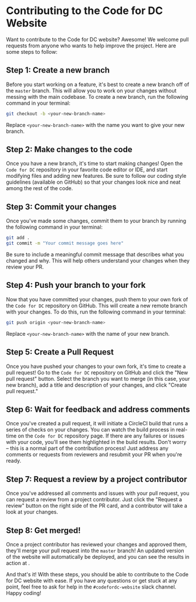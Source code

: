 # Contributing to the Code for DC Website

Want to contribute to the Code for DC website? Awesome! We welcome pull requests from anyone who wants to help improve the project. Here are some steps to follow:

## Step 1: Create a new branch

Before you start working on a feature, it's best to create a new branch off of the `master` branch. This will allow you to work on your changes without messing with the main codebase. To create a new branch, run the following command in your terminal:
```bash
git checkout -b <your-new-branch-name>
```
Replace `<your-new-branch-name>` with the name you want to give your new branch.

## Step 2: Make changes to the code

Once you have a new branch, it's time to start making changes! Open the `Code for DC` repository in your favorite code editor or IDE, and start modifying files and adding new features. Be sure to follow our coding style guidelines (available on GitHub) so that your changes look nice and neat among the rest of the code.

## Step 3: Commit your changes

Once you've made some changes, commit them to your branch by running the following command in your terminal:
```bash
git add .
git commit -m "Your commit message goes here"
```
Be sure to include a meaningful commit message that describes what you changed and why. This will help others understand your changes when they review your PR.

## Step 4: Push your branch to your fork

Now that you have committed your changes, push them to your own fork of the `Code for DC` repository on GitHub. This will create a new remote branch with your changes. To do this, run the following command in your terminal:
```bash
git push origin <your-new-branch-name>
```
Replace `<your-new-branch-name>` with the name of your new branch.

## Step 5: Create a Pull Request

Once you have pushed your changes to your own fork, it's time to create a pull request! Go to the `Code for DC` repository on GitHub and click the "New pull request" button. Select the branch you want to merge (in this case, your new branch), add a title and description of your changes, and click "Create pull request."

## Step 6: Wait for feedback and address comments

Once you've created a pull request, it will initiate a CircleCI build that runs a series of checks on your changes. You can watch the build process in real-time on the `Code for DC` repository page. If there are any failures or issues with your code, you'll see them highlighted in the build results. Don't worry – this is a normal part of the contribution process! Just address any comments or requests from reviewers and resubmit your PR when you're ready.

## Step 7: Request a review by a project contributor

Once you've addressed all comments and issues with your pull request, you can request a review from a project contributor. Just click the "Request a review" button on the right side of the PR card, and a contributor will take a look at your changes.

## Step 8: Get merged!

Once a project contributor has reviewed your changes and approved them, they'll merge your pull request into the `master` branch! An updated version of the website will automatically be deployed, and you can see the results in action at <your-website-url>.

And that's it! With these steps, you should be able to contribute to the Code for DC website with ease. If you have any questions or get stuck at any point, feel free to ask for help in the `#codefordc-website` slack channel. Happy coding!

